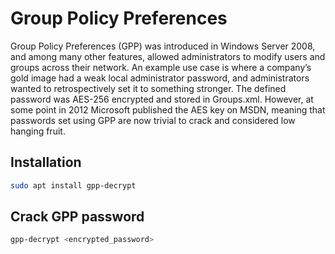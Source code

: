 # Group Policy Preferences
Group Policy Preferences (GPP) was introduced in Windows Server 2008, and among many other
features, allowed administrators to modify users and groups across their network.
An example use case is where a company’s gold image had a weak local administrator password,
and administrators wanted to retrospectively set it to something stronger. The defined password
was AES-256 encrypted and stored in Groups.xml. However, at some point in 2012 Microsoft
published the AES key on MSDN, meaning that passwords set using GPP are now trivial to crack
and considered low hanging fruit.
## Installation
````bash
sudo apt install gpp-decrypt
````
## Crack GPP password
````bash
gpp-decrypt <encrypted_password>
````
